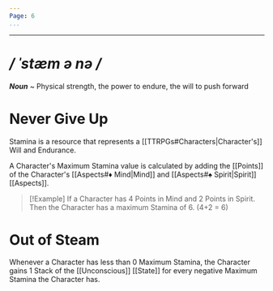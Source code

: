 ```yaml
---
Page: 6
...
```

---
# */ ˈstæm ə nə /*
***Noun*** ~ Physical strength, the power to endure, the will to push forward
# Never Give Up
Stamina is a resource that represents a [[TTRPGs#Characters|Character's]] Will and Endurance.

A Character's Maximum Stamina value is calculated by adding the [[Points]] of the Character's [[Aspects#♦ Mind|Mind]] and [[Aspects#♠ Spirit|Spirit]] [[Aspects]].
>[!Example]
>If a Character has 4 Points in Mind and 2 Points in Spirit. Then the Character has a maximum Stamina of 6. (4+2 = 6)
# Out of Steam
Whenever a Character has less than 0 Maximum Stamina, the Character gains 1 Stack of the [[Unconscious]] [[State]] for every negative Maximum Stamina the Character has.